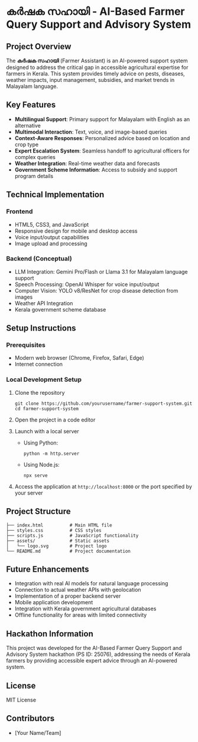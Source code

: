 # കർഷക സഹായി - AI-Based Farmer Query Support and Advisory System

## Project Overview

The **കർഷക സഹായി** (Farmer Assistant) is an AI-powered support system designed to address the critical gap in accessible agricultural expertise for farmers in Kerala. This system provides timely advice on pests, diseases, weather impacts, input management, subsidies, and market trends in Malayalam language.

## Key Features

- **Multilingual Support**: Primary support for Malayalam with English as an alternative
- **Multimodal Interaction**: Text, voice, and image-based queries
- **Context-Aware Responses**: Personalized advice based on location and crop type
- **Expert Escalation System**: Seamless handoff to agricultural officers for complex queries
- **Weather Integration**: Real-time weather data and forecasts
- **Government Scheme Information**: Access to subsidy and support program details

## Technical Implementation

### Frontend
- HTML5, CSS3, and JavaScript
- Responsive design for mobile and desktop access
- Voice input/output capabilities
- Image upload and processing

### Backend (Conceptual)
- LLM Integration: Gemini Pro/Flash or Llama 3.1 for Malayalam language support
- Speech Processing: OpenAI Whisper for voice input/output
- Computer Vision: YOLO v8/ResNet for crop disease detection from images
- Weather API Integration
- Kerala government scheme database

## Setup Instructions

### Prerequisites
- Modern web browser (Chrome, Firefox, Safari, Edge)
- Internet connection

### Local Development Setup
1. Clone the repository
   ```
   git clone https://github.com/yourusername/farmer-support-system.git
   cd farmer-support-system
   ```

2. Open the project in a code editor

3. Launch with a local server
   - Using Python:
     ```
     python -m http.server
     ```
   - Using Node.js:
     ```
     npx serve
     ```

4. Access the application at `http://localhost:8000` or the port specified by your server

## Project Structure

```
├── index.html          # Main HTML file
├── styles.css          # CSS styles
├── scripts.js          # JavaScript functionality
├── assets/             # Static assets
│   └── logo.svg        # Project logo
└── README.md           # Project documentation
```

## Future Enhancements

- Integration with real AI models for natural language processing
- Connection to actual weather APIs with geolocation
- Implementation of a proper backend server
- Mobile application development
- Integration with Kerala government agricultural databases
- Offline functionality for areas with limited connectivity

## Hackathon Information

This project was developed for the AI-Based Farmer Query Support and Advisory System hackathon (PS ID: 25076), addressing the needs of Kerala farmers by providing accessible expert advice through an AI-powered system.

## License

MIT License

## Contributors

- [Your Name/Team]